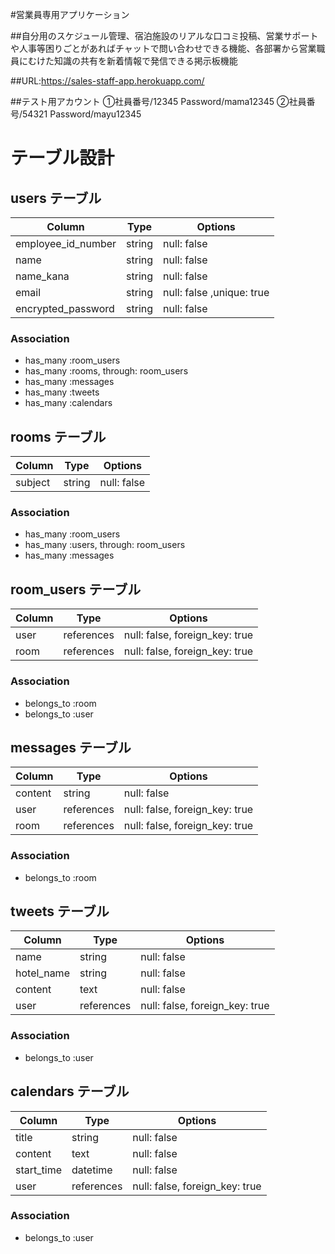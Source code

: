 #営業員専用アプリケーション

##自分用のスケジュール管理、宿泊施設のリアルな口コミ投稿、営業サポートや人事等困りごとがあればチャットで問い合わせできる機能、各部署から営業職員にむけた知識の共有を新着情報で発信できる掲示板機能

##URL:https://sales-staff-app.herokuapp.com/

##テスト用アカウント
①社員番号/12345 Password/mama12345
②社員番号/54321 Password/mayu12345


# テーブル設計

## users テーブル
| Column              | Type   | Options                   |
| ------------------  | ------ | -----------               |
| employee_id_number  | string | null: false               |
| name                | string | null: false               |
| name_kana           | string | null: false               |
| email               | string | null: false ,unique: true |
| encrypted_password  | string | null: false               |

### Association

- has_many :room_users
- has_many :rooms, through: room_users
- has_many :messages
- has_many :tweets
- has_many :calendars


## rooms テーブル

| Column    | Type   | Options     |
| ------    | ------ | ----------- |
| subject   | string | null: false |

### Association

- has_many :room_users
- has_many :users, through: room_users
- has_many :messages

## room_users テーブル

| Column | Type       | Options                        |
| ------ | ---------- | ------------------------------ |
| user   | references | null: false, foreign_key: true |
| room   | references | null: false, foreign_key: true |

### Association

- belongs_to :room
- belongs_to :user

## messages テーブル

| Column  | Type       | Options                        |
| ------- | ---------- | ------------------------------ |
| content | string     | null: false                    |
| user    | references | null: false, foreign_key: true |
| room    | references | null: false, foreign_key: true |

### Association

- belongs_to :room

## tweets テーブル

| Column     | Type       | Options                        |
| -------    | ---------- | ------------------------------ |
| name       | string     | null: false                    | 
| hotel_name | string     | null: false                    | 
| content    | text       | null: false                    |
| user       | references | null: false, foreign_key: true |

### Association
- belongs_to :user

## calendars テーブル

| Column     | Type       | Options                        |
| -------    | ---------- | ------------------------------ |
| title      | string     | null: false                    | 
| content    | text       | null: false                    |
| start_time | datetime   | null: false                    |
| user       | references | null: false, foreign_key: true |

### Association
- belongs_to :user
